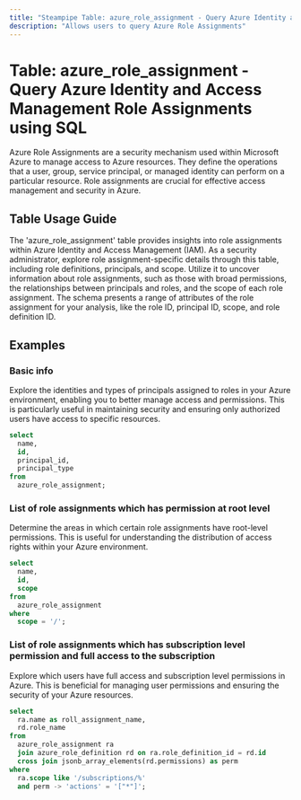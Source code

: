 ```yaml
---
title: "Steampipe Table: azure_role_assignment - Query Azure Identity and Access Management Role Assignments using SQL"
description: "Allows users to query Azure Role Assignments"
---
```


# Table: azure_role_assignment - Query Azure Identity and Access Management Role Assignments using SQL

Azure Role Assignments are a security mechanism used within Microsoft Azure to manage access to Azure resources. They define the operations that a user, group, service principal, or managed identity can perform on a particular resource. Role assignments are crucial for effective access management and security in Azure.

## Table Usage Guide

The 'azure_role_assignment' table provides insights into role assignments within Azure Identity and Access Management (IAM). As a security administrator, explore role assignment-specific details through this table, including role definitions, principals, and scope. Utilize it to uncover information about role assignments, such as those with broad permissions, the relationships between principals and roles, and the scope of each role assignment. The schema presents a range of attributes of the role assignment for your analysis, like the role ID, principal ID, scope, and role definition ID.

## Examples

### Basic info
Explore the identities and types of principals assigned to roles in your Azure environment, enabling you to better manage access and permissions. This is particularly useful in maintaining security and ensuring only authorized users have access to specific resources.

```sql
select
  name,
  id,
  principal_id,
  principal_type
from
  azure_role_assignment;
```

### List of role assignments which has permission at root level
Determine the areas in which certain role assignments have root-level permissions. This is useful for understanding the distribution of access rights within your Azure environment.

```sql
select
  name,
  id,
  scope
from
  azure_role_assignment
where
  scope = '/';
```

### List of role assignments which has subscription level permission and full access to the subscription
Explore which users have full access and subscription level permissions in Azure. This is beneficial for managing user permissions and ensuring the security of your Azure resources.

```sql
select
  ra.name as roll_assignment_name,
  rd.role_name
from
  azure_role_assignment ra
  join azure_role_definition rd on ra.role_definition_id = rd.id
  cross join jsonb_array_elements(rd.permissions) as perm
where
  ra.scope like '/subscriptions/%'
  and perm -> 'actions' = '["*"]';
```